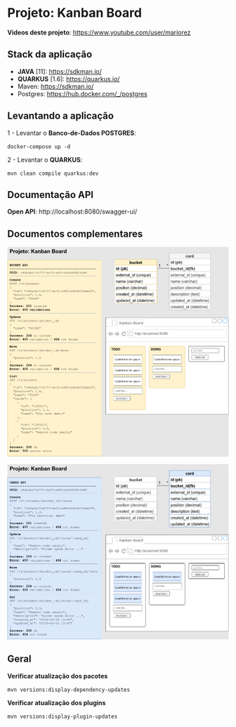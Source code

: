 # Projeto: Kanban Board

**Videos deste projeto**: https://www.youtube.com/user/mariorez

## Stack da aplicação

- **JAVA** [11]: https://sdkman.io/
- **QUARKUS** [1.6]: https://quarkus.io/
- Maven: https://sdkman.io/
- Postgres: https://hub.docker.com/_/postgres

## Levantando a aplicação

1 - Levantar o **Banco-de-Dados POSTGRES**:
```
docker-compose up -d
```

2 - Levantar o **QUARKUS**:
```
mvn clean compile quarkus:dev
```

## Documentação API

**Open API**: http://localhost:8080/swagger-ui/

## Documentos complementares

![Bucket](draw-bucket.png)

![Card](draw-card.png)

## Geral

**Verificar atualização dos pacotes**
```
mvn versions:display-dependency-updates
```

**Verificar atualização dos plugins**
```
mvn versions:display-plugin-updates
```
